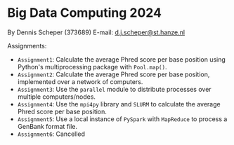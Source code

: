 # Big Data Computing 2024

By Dennis Scheper (373689)
E-mail: d.j.scheper@st.hanze.nl

Assignments:
- `Assignment1`: Calculate the average Phred score per base position using Python's multiprocessing package with `Pool.map()`.
- `Assignment2`: Calculate the average Phred score per base position, implemented over a network of computers.
- `Assignment3`: Use the `parallel` module to distribute processes over multiple computers/nodes.
- `Assignment4`: Use the `mpi4py` library and `SLURM` to calculate the average Phred score per base position.
- `Assignment5`: Use a local instance of `PySpark` with `MapReduce` to process a GenBank format file.
- `Assignment6`: Cancelled
